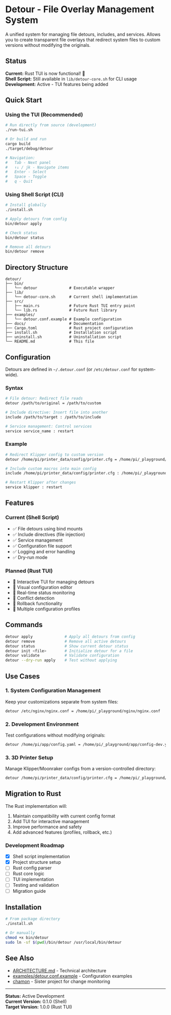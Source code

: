 # Detour - File Overlay Management System

A unified system for managing file detours, includes, and services. Allows you to create transparent file overlays that redirect system files to custom versions without modifying the originals.

## Status

**Current:** Rust TUI is now functional! 🎉  
**Shell Script:** Still available in `lib/detour-core.sh` for CLI usage  
**Development:** Active - TUI features being added

## Quick Start

### Using the TUI (Recommended)

```bash
# Run directly from source (development)
./run-tui.sh

# Or build and run
cargo build
./target/debug/detour

# Navigation:
#   Tab - Next panel
#   ↑↓ / jk - Navigate items
#   Enter - Select
#   Space - Toggle
#   q - Quit
```

### Using Shell Script (CLI)

```bash
# Install globally
./install.sh

# Apply detours from config
bin/detour apply

# Check status
bin/detour status

# Remove all detours
bin/detour remove
```

## Directory Structure

```
detour/
├── bin/
│   └── detour              # Executable wrapper
├── lib/
│   └── detour-core.sh      # Current shell implementation
├── src/
│   ├── main.rs             # Future Rust TUI entry point
│   └── lib.rs              # Future Rust library
├── examples/
│   └── detour.conf.example # Example configuration
├── docs/                   # Documentation
├── Cargo.toml              # Rust project configuration
├── install.sh              # Installation script
├── uninstall.sh            # Uninstallation script
└── README.md               # This file
```

## Configuration

Detours are defined in `~/.detour.conf` (or `/etc/detour.conf` for system-wide).

### Syntax

```bash
# File detour: Redirect file reads
detour /path/to/original = /path/to/custom

# Include directive: Insert file into another
include /path/to/target : /path/to/include

# Service management: Control services
service service_name : restart
```

### Example

```bash
# Redirect Klipper config to custom version
detour /home/pi/printer_data/config/printer.cfg = /home/pi/_playground/klipper/printer.cfg

# Include custom macros into main config
include /home/pi/printer_data/config/printer.cfg : /home/pi/_playground/klipper/macros.cfg

# Restart Klipper after changes
service klipper : restart
```

## Features

### Current (Shell Script)

- ✅ File detours using bind mounts
- ✅ Include directives (file injection)
- ✅ Service management
- ✅ Configuration file support
- ✅ Logging and error handling
- ✅ Dry-run mode

### Planned (Rust TUI)

- 🚧 Interactive TUI for managing detours
- 🚧 Visual configuration editor
- 🚧 Real-time status monitoring
- 🚧 Conflict detection
- 🚧 Rollback functionality
- 🚧 Multiple configuration profiles

## Commands

```bash
detour apply              # Apply all detours from config
detour remove             # Remove all active detours
detour status             # Show current detour status
detour init <file>        # Initialize detour for a file
detour validate           # Validate configuration
detour --dry-run apply    # Test without applying
```

## Use Cases

### 1. System Configuration Management
Keep your customizations separate from system files:
```bash
detour /etc/nginx/nginx.conf = /home/pi/_playground/nginx/nginx.conf
```

### 2. Development Environment
Test configurations without modifying originals:
```bash
detour /home/pi/app/config.yaml = /home/pi/_playground/app/config-dev.yaml
```

### 3. 3D Printer Setup
Manage Klipper/Moonraker configs from a version-controlled directory:
```bash
detour /home/pi/printer_data/config/printer.cfg = /home/pi/_playground/klipper/printer.cfg
```

## Migration to Rust

The Rust implementation will:
1. Maintain compatibility with current config format
2. Add TUI for interactive management
3. Improve performance and safety
4. Add advanced features (profiles, rollback, etc.)

### Development Roadmap

- [x] Shell script implementation
- [x] Project structure setup
- [ ] Rust config parser
- [ ] Rust core logic
- [ ] TUI implementation
- [ ] Testing and validation
- [ ] Migration guide

## Installation

```bash
# From package directory
./install.sh

# Or manually
chmod +x bin/detour
sudo ln -sf $(pwd)/bin/detour /usr/local/bin/detour
```

## See Also

- [ARCHITECTURE.md](ARCHITECTURE.md) - Technical architecture
- [examples/detour.conf.example](examples/detour.conf.example) - Configuration examples
- [chamon](../chamon/) - Sister project for change monitoring

---

**Status:** Active Development  
**Current Version:** 0.1.0 (Shell)  
**Target Version:** 1.0.0 (Rust TUI)

